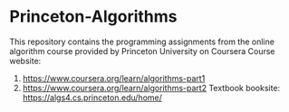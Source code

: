 # Princeton-Algorithms
This repository contains the programming assignments from the online algorithm course provided by Princeton University on Coursera
Course website:
1.	https://www.coursera.org/learn/algorithms-part1
2.	https://www.coursera.org/learn/algorithms-part2
Textbook booksite: https://algs4.cs.princeton.edu/home/


